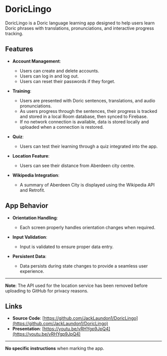 # DoricLingo

DoricLingo is a Doric language learning app designed to help users learn Doric phrases with translations, pronunciations, and interactive progress tracking. 

## Features

- **Account Management**: 
  - Users can create and delete accounts.
  - Users can log in and log out.
  - Users can reset their passwords if they forget.
  
- **Training**: 
  - Users are presented with Doric sentences, translations, and audio pronunciations.
  - As users progress through the sentences, their progress is tracked and stored in a local Room database, then synced to Firebase. 
  - If no network connection is available, data is stored locally and uploaded when a connection is restored.
  
- **Quiz**: 
  - Users can test their learning through a quiz integrated into the app.

- **Location Feature**: 
  - Users can see their distance from Aberdeen city centre.
  
- **Wikipedia Integration**: 
  - A summary of Aberdeen City is displayed using the Wikipedia API and Retrofit.

## App Behavior

- **Orientation Handling**: 
  - Each screen properly handles orientation changes when required.
  
- **Input Validation**: 
  - Input is validated to ensure proper data entry.

- **Persistent Data**: 
  - Data persists during state changes to provide a seamless user experience.

---

**Note**: The API used for the location service has been removed before uploading to GitHub for privacy reasons.

## Links

- **Source Code**: [https://github.com/JackLaundon1/DoricLingo](https://github.com/JackLaundon1/DoricLingo)
- **Presentation**: [https://youtu.be/vRHYgp9JpQ4](https://youtu.be/vRHYgp9JpQ4)

---

**No specific instructions** when marking the app.
